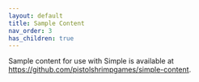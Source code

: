 ```yaml
---
layout: default
title: Sample Content
nav_order: 3
has_children: true
---
```


Sample content for use with Simple is available at <https://github.com/pistolshrimpgames/simple-content>.